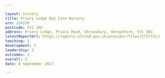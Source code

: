 ```yaml
---

layout: nursery
title: Priory Lodge Day Care Nursery
urn: 224170
postcode: SY1 1RU
address: Priory Lodge, Priory Road, Shrewsbury, Shropshire, SY1 1RU
latestReportUrl: https://reports.ofsted.gov.uk/provider/files/2727721/urn/224170.pdf
teaching: 2
development: 2
leadership: 2
outcomes: 2
overall: 2
date: 8 September 2017

---
```

